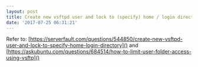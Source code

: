 ```yaml
---
layout: post
title: Create new vsftpd user and lock to (specify) home / login directory
date: '2017-07-25 06:31:21'
---
```


Refer to: [https://serverfault.com/questions/544850/create-new-vsftpd-user-and-lock-to-specify-home-login-directory]() and [https://askubuntu.com/questions/684514/how-to-limit-user-folder-access-using-vsftp]()